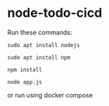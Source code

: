 # node-todo-cicd

Run these commands:


`sudo apt install nodejs`


`sudo apt install npm`


`npm install`

`node app.js`

or run using docker compose

